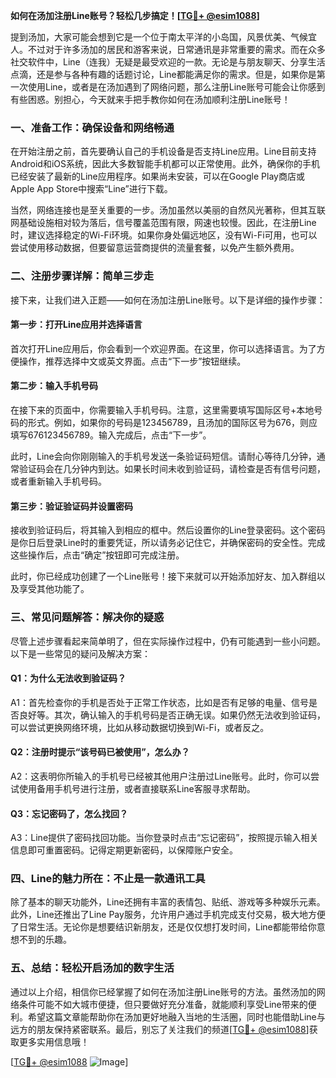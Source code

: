 **如何在汤加注册Line账号？轻松几步搞定！[[TG💪+ @esim1088](https://t.me/s/esim1088)]**

提到汤加，大家可能会想到它是一个位于南太平洋的小岛国，风景优美、气候宜人。不过对于许多汤加的居民和游客来说，日常通讯是非常重要的需求。而在众多社交软件中，Line（连我）无疑是最受欢迎的一款。无论是与朋友聊天、分享生活点滴，还是参与各种有趣的话题讨论，Line都能满足你的需求。但是，如果你是第一次使用Line，或者是在汤加遇到了网络问题，那么注册Line账号可能会让你感到有些困惑。别担心，今天就来手把手教你如何在汤加顺利注册Line账号！

### 一、准备工作：确保设备和网络畅通

在开始注册之前，首先要确认自己的手机设备是否支持Line应用。Line目前支持Android和iOS系统，因此大多数智能手机都可以正常使用。此外，确保你的手机已经安装了最新的Line应用程序。如果尚未安装，可以在Google Play商店或Apple App Store中搜索“Line”进行下载。

当然，网络连接也是至关重要的一步。汤加虽然以美丽的自然风光著称，但其互联网基础设施相对较为落后，信号覆盖范围有限，网速也较慢。因此，在注册Line时，建议选择稳定的Wi-Fi环境。如果你身处偏远地区，没有Wi-Fi可用，也可以尝试使用移动数据，但要留意运营商提供的流量套餐，以免产生额外费用。

### 二、注册步骤详解：简单三步走

接下来，让我们进入正题——如何在汤加注册Line账号。以下是详细的操作步骤：

#### 第一步：打开Line应用并选择语言

首次打开Line应用后，你会看到一个欢迎界面。在这里，你可以选择语言。为了方便操作，推荐选择中文或英文界面。点击“下一步”按钮继续。

#### 第二步：输入手机号码

在接下来的页面中，你需要输入手机号码。注意，这里需要填写国际区号+本地号码的形式。例如，如果你的号码是123456789，且汤加的国际区号为676，则应填写676123456789。输入完成后，点击“下一步”。

此时，Line会向你刚刚输入的手机号发送一条验证码短信。请耐心等待几分钟，通常验证码会在几分钟内到达。如果长时间未收到验证码，请检查是否有信号问题，或者重新输入手机号码。

#### 第三步：验证验证码并设置密码

接收到验证码后，将其输入到相应的框中。然后设置你的Line登录密码。这个密码是你日后登录Line时的重要凭证，所以请务必记住它，并确保密码的安全性。完成这些操作后，点击“确定”按钮即可完成注册。

此时，你已经成功创建了一个Line账号！接下来就可以开始添加好友、加入群组以及享受其他功能了。

### 三、常见问题解答：解决你的疑惑

尽管上述步骤看起来简单明了，但在实际操作过程中，仍有可能遇到一些小问题。以下是一些常见的疑问及解决方案：

#### Q1：为什么无法收到验证码？

A1：首先检查你的手机是否处于正常工作状态，比如是否有足够的电量、信号是否良好等。其次，确认输入的手机号码是否正确无误。如果仍然无法收到验证码，可以尝试更换网络环境，比如从移动数据切换到Wi-Fi，或者反之。

#### Q2：注册时提示“该号码已被使用”，怎么办？

A2：这表明你所输入的手机号已经被其他用户注册过Line账号。此时，你可以尝试使用备用手机号进行注册，或者直接联系Line客服寻求帮助。

#### Q3：忘记密码了，怎么找回？

A3：Line提供了密码找回功能。当你登录时点击“忘记密码”，按照提示输入相关信息即可重置密码。记得定期更新密码，以保障账户安全。

### 四、Line的魅力所在：不止是一款通讯工具

除了基本的聊天功能外，Line还拥有丰富的表情包、贴纸、游戏等多种娱乐元素。此外，Line还推出了Line Pay服务，允许用户通过手机完成支付交易，极大地方便了日常生活。无论你是想要结识新朋友，还是仅仅想打发时间，Line都能带给你意想不到的乐趣。

### 五、总结：轻松开启汤加的数字生活

通过以上介绍，相信你已经掌握了如何在汤加注册Line账号的方法。虽然汤加的网络条件可能不如大城市便捷，但只要做好充分准备，就能顺利享受Line带来的便利。希望这篇文章能帮助你在汤加更好地融入当地的生活圈，同时也能借助Line与远方的朋友保持紧密联系。最后，别忘了关注我们的频道[[TG💪+ @esim1088](https://t.me/s/esim1088)]获取更多实用信息哦！

[[TG💪+ @esim1088](https://t.me/s/esim1088) ![Image](https://i.postimg.cc/4NQfJmqS/Snipaste-2025-05-13-00-14-12.png)]